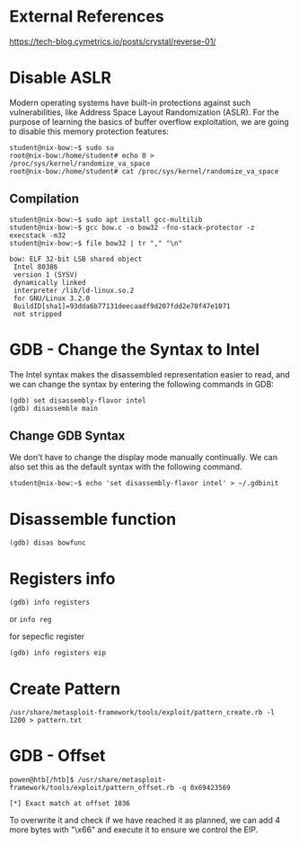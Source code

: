 # External References
https://tech-blog.cymetrics.io/posts/crystal/reverse-01/

# Disable ASLR

Modern operating systems have built-in protections against such vulnerabilities, like Address Space Layout Randomization (ASLR). For the purpose of learning the basics of buffer overflow exploitation, we are going to disable this memory protection features:
```
student@nix-bow:~$ sudo su
root@nix-bow:/home/student# echo 0 > /proc/sys/kernel/randomize_va_space
root@nix-bow:/home/student# cat /proc/sys/kernel/randomize_va_space
```

## Compilation
```
student@nix-bow:~$ sudo apt install gcc-multilib
student@nix-bow:~$ gcc bow.c -o bow32 -fno-stack-protector -z execstack -m32
student@nix-bow:~$ file bow32 | tr "," "\n"

bow: ELF 32-bit LSB shared object
 Intel 80386
 version 1 (SYSV)
 dynamically linked
 interpreter /lib/ld-linux.so.2
 for GNU/Linux 3.2.0
 BuildID[sha1]=93dda6b77131deecaadf9d207fdd2e70f47e1071
 not stripped
```

# GDB - Change the Syntax to Intel

The Intel syntax makes the disassembled representation easier to read, and we can change the syntax by entering the following commands in GDB:
```
(gdb) set disassembly-flavor intel
(gdb) disassemble main
```

## Change GDB Syntax

We don't have to change the display mode manually continually. We can also set this as the default syntax with the following command.

```
student@nix-bow:~$ echo 'set disassembly-flavor intel' > ~/.gdbinit
```


# Disassemble function

```
(gdb) disas bowfunc 
```

# Registers info

```
(gdb) info registers 
```

or `info reg`

for sepecfic register
```
(gdb) info registers eip
```

# Create Pattern

```
/usr/share/metasploit-framework/tools/exploit/pattern_create.rb -l 1200 > pattern.txt
```

# GDB - Offset

```
powen@htb[/htb]$ /usr/share/metasploit-framework/tools/exploit/pattern_offset.rb -q 0x69423569

[*] Exact match at offset 1036
```

To overwrite it and check if we have reached it as planned, we can add 4 more bytes with "\x66" and execute it to ensure we control the EIP.
